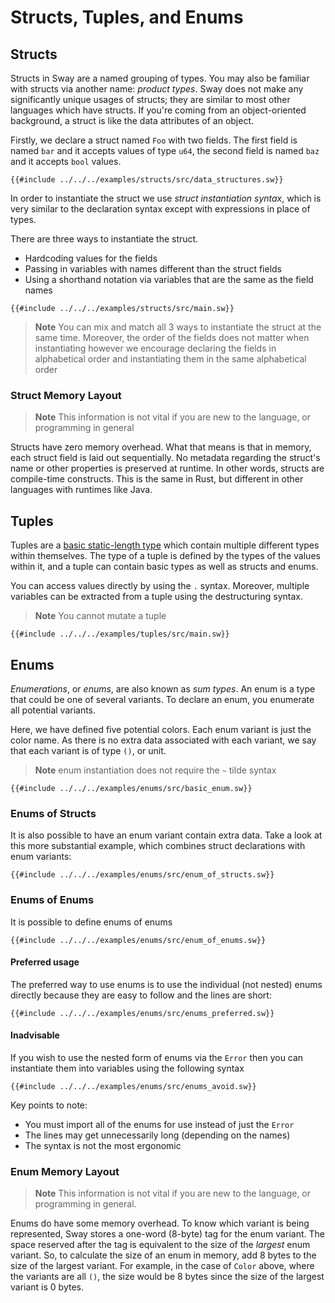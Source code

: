 # Structs, Tuples, and Enums

## Structs

Structs in Sway are a named grouping of types. You may also be familiar with structs via another name: _product types_. Sway does not make any significantly unique usages of structs; they are similar to most other languages which have structs. If you're coming from an object-oriented background, a struct is like the data attributes of an object.

Firstly, we declare a struct named `Foo` with two fields. The first field is named `bar` and it accepts values of type `u64`, the second field is named `baz` and it accepts `bool` values. 

```sway
{{#include ../../../examples/structs/src/data_structures.sw}}
```

In order to instantiate the struct we use _struct instantiation syntax_, which is very similar to the declaration syntax except with expressions in place of types.

There are three ways to instantiate the struct.

- Hardcoding values for the fields
- Passing in variables with names different than the struct fields
- Using a shorthand notation via variables that are the same as the field names

```sway
{{#include ../../../examples/structs/src/main.sw}}
```

> **Note**
> You can mix and match all 3 ways to instantiate the struct at the same time.
> Moreover, the order of the fields does not matter when instantiating however we encourage declaring the fields in alphabetical order and instantiating them in the same alphabetical order

### Struct Memory Layout

> **Note** 
> This information is not vital if you are new to the language, or programming in general

Structs have zero memory overhead. What that means is that in memory, each struct field is laid out sequentially. No metadata regarding the struct's name or other properties is preserved at runtime. In other words, structs are compile-time constructs. This is the same in Rust, but different in other languages with runtimes like Java.

## Tuples

Tuples are a [basic static-length type](./built_in_types.md#tuple-types) which contain multiple different types within themselves. The type of a tuple is defined by the types of the values within it, and a tuple can contain basic types as well as structs and enums.

You can access values directly by using the `.` syntax. Moreover, multiple variables can be extracted from a tuple using the destructuring syntax.

> **Note**
> You cannot mutate a tuple

```sway
{{#include ../../../examples/tuples/src/main.sw}}
```

## Enums

_Enumerations_, or _enums_, are also known as _sum types_. An enum is a type that could be one of several variants. To declare an enum, you enumerate all potential variants.

Here, we have defined five potential colors. Each enum variant is just the color name. As there is no extra data associated with each variant, we say that each variant is of type `()`, or unit.

> **Note**
> enum instantiation does not require the `~` tilde syntax

```sway
{{#include ../../../examples/enums/src/basic_enum.sw}}
```

### Enums of Structs

It is also possible to have an enum variant contain extra data. Take a look at this more substantial example, which combines struct declarations with enum variants:

```sway
{{#include ../../../examples/enums/src/enum_of_structs.sw}}
```

### Enums of Enums

It is possible to define enums of enums

```sway
{{#include ../../../examples/enums/src/enum_of_enums.sw}}
```

#### Preferred usage

The preferred way to use enums is to use the individual (not nested) enums directly because they are easy to follow and the lines are short:

```sway
{{#include ../../../examples/enums/src/enums_preferred.sw}}
```

#### Inadvisable

If you wish to use the nested form of enums via the `Error` then you can instantiate them into variables using the following syntax

```sway
{{#include ../../../examples/enums/src/enums_avoid.sw}}
```

Key points to note:

- You must import all of the enums for use instead of just the `Error`
- The lines may get unnecessarily long (depending on the names)
- The syntax is not the most ergonomic

### Enum Memory Layout

> **Note**
> This information is not vital if you are new to the language, or programming in general.

Enums do have some memory overhead. To know which variant is being represented, Sway stores a one-word (8-byte) tag for the enum variant. The space reserved after the tag is equivalent to the size of the _largest_ enum variant. So, to calculate the size of an enum in memory, add 8 bytes to the size of the largest variant. For example, in the case of `Color` above, where the variants are all `()`, the size would be 8 bytes since the size of the largest variant is 0 bytes.
